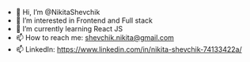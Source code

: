 - 👋 Hi, I’m @NikitaShevchik
- 👀 I’m interested in Frontend and Full stack
- 🌱 I’m currently learning React JS
- 📫 How to reach me: shevchik.nikita@gmail.com
- 📫 LinkedIn: https://www.linkedin.com/in/nikita-shevchik-74133422a/

<!---
NikitaShevchik/NikitaShevchik is a ✨ special ✨ repository because its `README.md` (this file) appears on your GitHub profile.
You can click the Preview link to take a look at your changes.
--->
